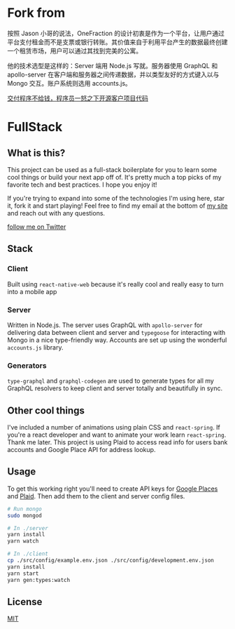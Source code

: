# Fork from

按照 Jason 小哥的说法，OneFraction 的设计初衷是作为一个平台，让用户通过平台支付租金而不是支票或银行转账。其价值来自于利用平台产生的数据最终创建一个租赁市场，用户可以通过其找到完美的公寓。

他的技术选型是这样的：Server 端用 Node.js 写就。服务器使用 GraphQL 和 apollo-server 在客户端和服务器之间传递数据，并以类型友好的方式键入以与 Mongo 交互。账户系统则选用 accounts.js。

[交付程序不给钱，程序员一怒之下开源客户项目代码](https://www.infoq.cn/article/RU9oadcIef7dratF2*uI)

# FullStack

## What is this?

This project can be used as a full-stack boilerplate for you to learn some cool things or build your next app off of. It's pretty much a top picks of my favorite tech and best practices. I hope you enjoy it!

If you're trying to expand into some of the technologies I'm using here, star it, fork it and start playing! Feel free to find my email at the bottom of [my site](https://trxrg.com/) and reach out with any questions.

[follow me on Twitter](https://twitter.com/TrillCyborg)

## Stack

### Client

Built using `react-native-web` because it's really cool and really easy to turn into a mobile app

### Server

Written in Node.js. The server uses GraphQL with `apollo-server` for delivering data between client and server and `typegoose` for interacting with Mongo in a nice type-friendly way.
Accounts are set up using the wonderful `accounts.js` library.

### Generators

`type-graphql` and `graphql-codegen` are used to generate types for all my GraphQL resolvers to keep client and server totally and beautifully in sync.

## Other cool things

I've included a number of animations using plain CSS and `react-spring`. If you're a react developer and want to animate your work learn `react-spring`. Thank me later. This project is using Plaid to access read info for users bank accounts and Google Place API for address lookup.

## Usage

To get this working right you'll need to create API keys for [Google Places](https://developers.google.com/places/web-service/intro) and [Plaid](https://plaid.com/). Then add them to the client and server config files.

```sh
# Run mongo
sudo mongod

# In ./server
yarn install
yarn watch

# In ./client
cp ./src/config/example.env.json ./src/config/development.env.json
yarn install
yarn start
yarn gen:types:watch
```

## License

[MIT](LICENSE)
